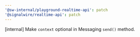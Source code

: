 ```yaml
---
'@sw-internal/playground-realtime-api': patch
'@signalwire/realtime-api': patch
---
```


[internal] Make `context` optional in Messaging `send()` method.

